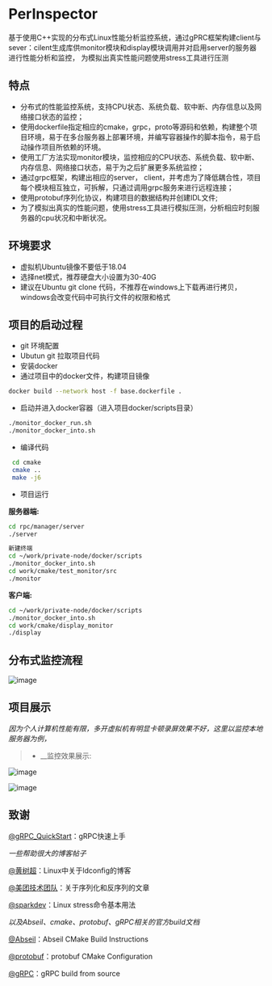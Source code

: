 # PerInspector
基于使用C++实现的分布式Linux性能分析监控系统，通过gPRC框架构建client与sever：cilent生成库供monitor模块和display模块调用并对启用server的服务器进行性能分析和监控，
为模拟出真实性能问题使用stress工具进行压测

## 特点
* 分布式的性能监控系统，支持CPU状态、系统负载、软中断、内存信息以及网络接口状态的监控；
* 使用dockerfile指定相应的cmake，grpc，proto等源码和依赖，构建整个项目环境，易于在多台服务器上部署环境，并编写容器操作的脚本指令，易于启动操作项目所依赖的环境。
* 使用工厂方法实现monitor模块，监控相应的CPU状态、系统负载、软中断、内存信息、网络接口状态，易于为之后扩展更多系统监控；
* 通过grpc框架，构建出相应的server， client，并考虑为了降低耦合性，项目每个模块相互独立，可拆解，只通过调用grpc服务来进行远程连接；
* 使用protobuf序列化协议，构建项目的数据结构并创建IDL文件;
* 为了模拟出真实的性能问题，使用stress工具进行模拟压测，分析相应时刻服务器的cpu状况和中断状况。

## 环境要求
* 虚拟机Ubuntu镜像不要低于18.04
* 选择net模式，推荐硬盘大小设置为30-40G
* 建议在Ubuntu git clone 代码，不推荐在windows上下载再进行拷贝，windows会改变代码中可执行文件的权限和格式

## 项目的启动过程
* git 环境配置
* Ubutun git 拉取项目代码
* 安装docker
* 通过项目中的docker文件，构建项目镜像
```bash
docker build --network host -f base.dockerfile .
```
* 启动并进入docker容器（进入项目docker/scripts目录）
```bash
./monitor_docker_run.sh
./monitor_docker_into.sh
```
* 编译代码
```bash
 cd cmake
 cmake ..
 make -j6
```
* 项目运行

**服务器端:**
```bash
cd rpc/manager/server
./server

新建终端
cd ~/work/private-node/docker/scripts
./monitor_docker_into.sh
cd work/cmake/test_monitor/src
./monitor
```
**客户端:**
```bash
cd ~/work/private-node/docker/scripts
./monitor_docker_into.sh
cd work/cmake/display_monitor
./display 
```
## 分布式监控流程
![image](https://github.com/Narakuuu/IMG/blob/main/output.lin.png)

## 项目展示
_因为个人计算机性能有限，多开虚拟机有明显卡顿录屏效果不好，这里以监控本地服务器为例，_
> * __监控效果展示:

![image](https://github.com/Narakuuu/IMG/blob/main/inspector_show.gif)

![image](https://github.com/Narakuuu/IMG/blob/main/result.gif)

## 致谢
[@gRPC_QuickStart](https://grpc.io/docs/languages/cpp/quickstart/)：gRPC快速上手

*一些帮助很大的博客帖子*

[@黄树超](https://www.cnblogs.com/schips/p/10183111.html)：Linux中关于ldconfig的博客

[@美团技术团队](https://tech.meituan.com/2015/02/26/serialization-vs-deserialization.html)：关于序列化和反序列的文章

[@sparkdev](https://www.cnblogs.com/sparkdev/p/10354947.html)：Linux stress命令基本用法

*以及Abseil、cmake、protobuf、gRPC相关的官方build文档*

[@Abseil](https://github.com/abseil/abseil-cpp/blob/master/CMake/README.md)：Abseil CMake Build Instructions

[@protobuf](https://github.com/protocolbuffers/protobuf/blob/main/cmake/README.md)：protobuf CMake Configuration

[@gRPC](https://github.com/grpc/grpc/blob/master/BUILDING.md#build-from-source)：gRPC build from source






